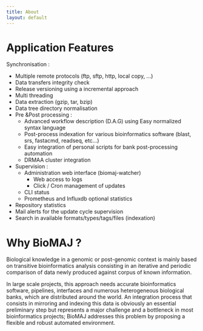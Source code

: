 ```yaml
---
title: About
layout: default
---
```


# Application Features

Synchronisation :

* Multiple remote protocols (ftp, sftp, http, local copy, ...)
* Data transfers integrity check
* Release versioning using a incremental approach
* Multi threading
* Data extraction (gzip, tar, bzip)
* Data tree directory normalisation
* Pre &Post processing :
  * Advanced workflow description (D.A.G) using Easy normalized syntax language
  * Post-process indexation for various bioinformatics software (blast, srs, fastacmd, readseq, etc…)
  * Easy integration of personal scripts for bank post-processing automation
  * DRMAA cluster integration
* Supervision :
  * Administration web interface (biomaj-watcher)
    * Web access to logs
    * Click / Cron management of updates
  * CLI status
  * Prometheus and Influxdb optional statistics
* Repository statistics
* Mail alerts for the update cycle supervision
* Search in available formats/types/tags/files (indexation)

# Why BioMAJ ?

Biological knowledge in a genomic or post-genomic context is mainly based on transitive bioinformatics analysis consisting in an iterative and periodic comparison of data newly produced against corpus of known information.

In large scale projects, this approach needs accurate bioinformatics software, pipelines, interfaces and numerous heterogeneous biological banks, which are distributed around the world. An integration process that consists in mirroring and indexing this data is obviously an essential preliminary step but represents a major challenge and a bottleneck in most bioinformatics projects; BioMAJ addresses this problem by proposing a flexible and robust automated environment.
